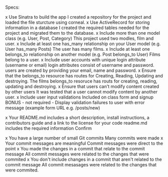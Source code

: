Specs:

x Use Sinatra to build the app
    I created a repository for the project and loaded the file sturcture using corneal.
x Use ActiveRecord for storing information in a database
    I created the required tables needed for the project and migrated them to the database.
x Include more than one model class (e.g. User, Post, Category)
    This project used two modles, film and user.
x Include at least one has_many relationship on your User model (e.g. User has_many Posts)
    The user has many films.
x Include at least one belongs_to relationship on another model (e.g. Post belongs_to User)
    Films belong to a user.
x Include user accounts with unique login attribute (username or email)
    login attributes consist of username and password. users are created by providing your email, name and password.
x Ensure that the belongs_to resource has routes for Creating, Reading, Updating and    destroying.
    The films belongs_to resoruce has routs for creating, reading, updating and destroying.
x Ensure that users can't modify content created by other users
    It was tested that a user cannot modify content by another user.
x Include user input validations
    Included on class form and signup
 BONUS - not required - Display validation failures to user with error message (example form URL e.g. /posts/new)

x Your README.md includes a short description, install instructions, a contributors guide and a link to the license for your code
    readme.md includes the required information
Confirm

x You have a large number of small Git commits
    Many commits were made
x Your commit messages are meaningful
    Commit messages were direct to the point
x You made the changes in a commit that relate to the commit message
    All commit messages were related to the changes that were commited
x You don't include changes in a commit that aren't related to the commit message
    All commit mesasages were related to the changes that were commited.

